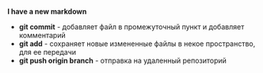 **I have a new markdown**

* **git commit** - добавляет файл в промежуточный пункт и добавляет комментарий
* **git add** - сохраняет новые измененные файлы в некое пространство, для ее передачи
* **git push origin branch** - отправка на удаленный репозиторий